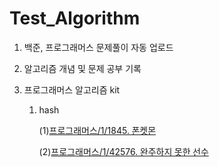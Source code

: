 # Test_Algorithm
1. 백준, 프로그래머스 문제풀이 자동 업로드
2. 알고리즘 개념 및 문제 공부 기록

3. 프로그래머스 알고리즘 kit
   1) hash

      (1)[프로그래머스/1/1845. 폰켓몬](https://github.com/handje/Test_Algorithm/tree/fca590616ea36d3bf3928b679cf1a06ebd0f197f/%ED%94%84%EB%A1%9C%EA%B7%B8%EB%9E%98%EB%A8%B8%EC%8A%A4/1/1845.%E2%80%85%ED%8F%B0%EC%BC%93%EB%AA%AC)

      (2)[프로그래머스/1/42576. 완주하지 못한 선수](https://github.com/handje/Test_Algorithm/tree/5e7f4d5a9d9d00fc4d28c91a13c6c89c68c33f67/%ED%94%84%EB%A1%9C%EA%B7%B8%EB%9E%98%EB%A8%B8%EC%8A%A4/1/42576.%E2%80%85%EC%99%84%EC%A3%BC%ED%95%98%EC%A7%80%E2%80%85%EB%AA%BB%ED%95%9C%E2%80%85%EC%84%A0%EC%88%98)
